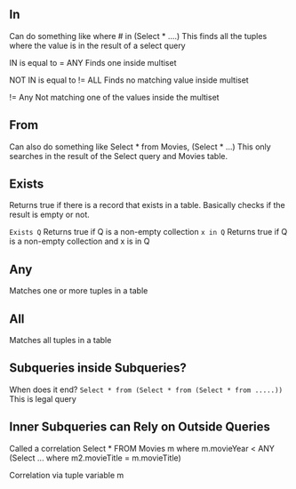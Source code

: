 ## In

Can do something like where # in (Select * ....)
This finds all the tuples where the value is in the result of a select query

IN is equal to = ANY
Finds one inside multiset

NOT IN is equal to != ALL
Finds no matching value inside multiset

!= Any
Not matching one of the values inside the multiset

## From

Can also do something like Select * from Movies,  (Select * ...)
This only searches in the result of the Select query and Movies table.

## Exists

Returns true if there is a record that exists in a table. Basically checks if the result is empty or not.

```Exists Q```
Returns true if Q is a non-empty collection
```x in Q```
Returns true if Q is a non-empty collection and x is in Q

## Any

Matches one or more tuples in a table

## All

Matches all tuples in a table

## Subqueries inside Subqueries?

When does it end? 
```Select * from (Select * from (Select * from .....))```
This is legal query

## Inner Subqueries can Rely on Outside Queries

Called a correlation
Select *  FROM Movies m where m.movieYear < ANY (Select ... where m2.movieTitle = m.movieTitle)

Correlation via tuple variable m

